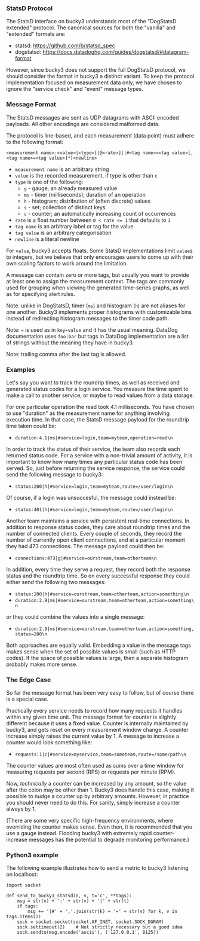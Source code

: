 


### StatsD Protocol

The StatsD interface on bucky3 understands most of the "DogStatsD
extended" protocol. The canonical sources for both the "vanilla" and
"extended" formats are:

- statsd: https://github.com/b/statsd_spec
- dogstatsd: https://docs.datadoghq.com/guides/dogstatsd/#datagram-format

However, since bucky3 does not support the full DogStatsD protocol, we
should consider the format in bucky3 a distinct variant. To keep the
protocol implementation focused on measurement data only, we have chosen
to ignore the "service check" and "event" message types.



### Message Format

The StatsD messages are sent as UDP datagrams with ASCII encoded
payloads. All other encodings are considered malformed data.

The protocol is line-based, and each measurement (data point)
must adhere to the following format:

    <measurement name>:<value>|<type>[|@<rate>][|#<tag name>=<tag value>[,<tag name>=<tag value>]*]<newline>

* `measurement name` is an arbitrary string
* `value` is the recorded measurement, if type is other than `c`
* `type` is one of the following:
  * `g` - gauge; an already measured value
  * `ms` - timer (milliseconds); duration of an operation
  * `h` - histogram; distribution of (often discrete) values
  * `s` - set; collection of distinct keys
  * `c` - counter; an automatically increasing count of occurrences
* `rate` is a float number between `0 < rate <= 1` that defaults to `1`
* `tag name` is an arbitrary label or tag for the value
* `tag value` is an arbitrary categorisation
* `newline` is a literal newline

For `value`, bucky3 accepts floats. Some StatsD implementations limit
`value`s to integers, but we believe that only encourages users to come
up with their own scaling factors to work around the limitation.

A message can contain zero or more tags, but usually you want to provide
at least one to assign the measurement context. The tags are commonly used
for grouping when viewing the generated time-series graphs, as well as
for specifying alert rules.

Note: unlike in DogStatsD, timer (`ms`) and histogram (`h`) are not aliases
for one another. Bucky3 implements proper histograms with customizable bins
instead of redirecting histogram messages to the timer code path.

Note: `=` is used as in `key=value` and it has the usual meaning.
DataDog documentation uses `foo:bar` but tags in DataDog implementation
are a list of strings without the meaning they have in bucky3.

Note: trailing comma after the last tag is allowed.



### Examples

Let's say you want to track the roundrip times, as well as received
and generated status codes for a login service. You measure the time
spent to make a call to another service, or maybe to read values from a
data storage.

For one particular operation the read took 4.1 milliseconds. You have
chosen to use "duration" as the measurement name for anything involving
execution time. In that case, the StatsD message payload for the
roundtrip time taken could be:

  - `duration:4.1|ms|#service=login,team=myteam,operation=read\n`

In order to track the status of their service, the team also records
each returned status code. For a service with a non-trivial amount of
activity, it is important to know how many times any particular status
code has been served. So, just before returning the service response,
the service could send the following message to bucky3:

  - `status:200|h|#service=login,team=myteam,route=/user/login\n`

Of course, if a login was unsuccesful, the message could instead be:

  - `status:401|h|#service=login,team=myteam,route=/user/login\n`

Another team maintains a service with persistent real-time connections.
In addition to response status codes, they care about roundtrip times
and the number of connected clients. Every couple of seconds, they
record the number of currently open client connections, and at a
particular moment they had 473 connections. The message payload could
then be:

  - `connections:473|g|#service=ourstream,team=otherteam\n`

In addition, every time they serve a request, they record both the
response status and the roundtrip time. So on every successful response
they could either send the following two messages:

- `status:200|h|#service=ourstream,team=otherteam,action=something\n`
- `duration:2.9|ms|#service=ourstream,team=otherteam,action=something\n`

or they could combine the values into a single message:

- `duration:2.9|ms|#service=ourstream,team=otherteam,action=something,status=200\n`

Both approaches are equally valid. Embedding a value in the message tags
makes sense when the set of possible values is small (such as HTTP codes). If the
space of possible values is large, then a separate histogram probably
makes more sense.



### The Edge Case

So far the message format has been very easy to follow, but of course
there is a special case.

Practically every service needs to record how many requests it handles
within any given time unit. The message format for counter is slightly
different because it uses a fixed value. Counter is internally
maintained by bucky3, and gets reset on every measurement window change.
A counter increase simply raises the current value by 1. A message to
increase a counter would look something like:

- `requests:1|c|#service=myservice,team=someteam,route=/some/path\n`

The counter values are most often used as sums over a time window for
measuring requests per second (RPS) or requests per minute (RPM).

Now, *technically* a counter can be increased by any amount, so the
value after the colon may be other than 1. Bucky3 does handle this
case, making it possible to nudge a counter up by arbitrary amounts.
However, in practice you should never need to do this. For sanity,
simply increase a counter always by 1.

(There are some very specific high-frequency environments, where
overriding the counter makes sense. Even then, it is recommended that
you use a gauge instead. Flooding bucky3 with extremely rapid
counter-increase messages has the potential to degrade monitoring
performance.)



### Python3 example

The following example illustrates how to send a metric to bucky3 listening
on localhost:

    import socket
    
    def send_to_bucky3_statsd(n, v, t='c', **tags):
        msg = str(n) + ':' + str(v) + '|' + str(t)
        if tags:
            msg += '|#' + ','.join(str(k) + '=' + str(v) for k, v in tags.items())
        sock = socket.socket(socket.AF_INET, socket.SOCK_DGRAM)
        sock.settimeout(2)    # Not strictly necessary but a good idea
        sock.sendto(msg.encode('ascii'), ('127.0.0.1', 8125))
